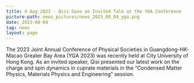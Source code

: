 ```yaml
---
title: 4 Aug 2023 - Qisi Gave an Invited Talk at the YGA Conference
picture-path: news_pictures/news_2023_08_04_yga.png
date: 2023-08-04
tag: news
layout: page
---
```


The 2023 Joint Annual Conference of Physical Societies in Guangdong-HK-Macao Greater Bay Area (YGA 2023) was recently held at City University of Hong Kong. As an invited speaker, Qisi presented our latest work on the charge and spin dynamics in cuprate materials in the “Condensed Matter Physics, Materials Physics and Engineering” session.